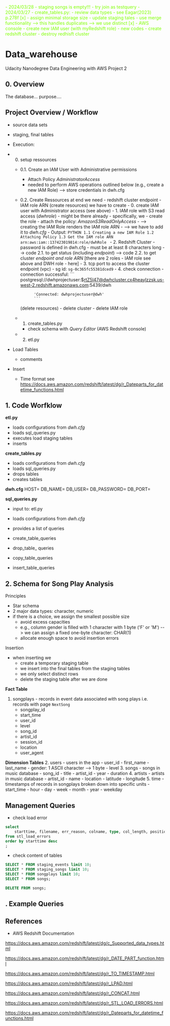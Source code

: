 <style>
    blue { color: blue }
    aqua { color: aqua }
    corn { color: cornflowerblue }
    red { color: red }
    green { color: chartreuse }
    yellow { color: yellow }
</style>

<green>
- 2024/03/28
    - staging songs is empty!!!
    - try join as testquery
- 2024/03/27
    - create_tables.py: 
        - review data types - see Eagar(2023) p.278f  [x]
            - assign minimal storage size
        - update staging tales
            - use merge functionality
             --> this handles duplicates
                --> we use distinct                 [x]
    - AWS console
        - create new IAM user
        (with myRedshift role)
    - new codes
        - create redshift cluster
        - destroy redhisft cluster
</green>

# Data_warehouse
Udacity Nanodegree Data Engineering with AWS Project 2

## 0. Overview

The database... purpose....

## Project Overview / Workflow
- source data sets
- staging, final tables

- Execution:   
- 0. setup ressources
    - 0.1. Create an IAM User with Administrative permissions
        - Attach Policy _AdministratorAccess_
        - needed to perform AWS operations outlined below (e.g., create a new IAM Role)
        --> store credentials in dwh.cfg
    - 0.2. Create Ressources
        at end we need
            - redshift cluster endpoint
            - IAM role ARN
        (create resources)
        we have to create
            - 0. create IAM user with Administrator access (see above)
            - 1. IAM role with S3 read access (_dwhrole_) - might be there already
                - specifically, we
                    - create the role
                    - attach the policy: _AmazonS3ReadOnlyAccess_
                - --> creating the IAM Role renders the IAM role ARN
                - --> we have to add it to _dwh.cfg_
                - Output:
                ```PYTHON
                1.1 Creating a new IAM Role
                1.2 Attaching Policy
                1.3 Get the IAM role ARN
                arn:aws:iam::137423019814:role/dwhRole
                ```
            - 2. Redshift Cluster
                - password is defined in dwh.cfg
                    - must be at least 8 characters long
                --> code 2.1. to get status (including _endpoint_)
                --> code 2.2. to get cluster _endpoint and role ARN_ [there are 2 roles - IAM role see above and DWH role - here]
            - 3. tcp port to access the cluster endpoint (vpc)
                - sg id: ```sg-0c365fc55381dced9```
            - 4. check connection
                - connection successful:
                ```
                postgresql://dwhprojectuser:$rtZ5l47@dwhcluster.cx4heaylzzsk.us-west-2.redshift.amazonaws.com:5439/dwh

                'Connected: dwhprojectuser@dwh'
                ```
        (delete resources)
            - delete cluster
            - delete IAM role
    - 1. create_tables.py
        - check schema with _Query Editor_ (AWS Redshift console)
    - 2. etl.py

- Load Tables
    - comments

- Insert
    - Time format see https://docs.aws.amazon.com/redshift/latest/dg/r_Dateparts_for_datetime_functions.html

## 1. Code Worfklow
**etl.py**   
- loads configurations from _dwh.cfg_
- loads sql_queries.py
- executes load staging tables
- inserts 


**create_tables.py**  
- loads configurations from _dwh.cfg_  
- loads sql_queries.py  
- drops tables  
- creates tables  

**dwh.cfg**
HOST=
DB_NAME=
DB_USER=
DB_PASSWORD=
DB_PORT=


**sql_queries.py**    
- input to: etl.py  
- loads configurations from _dwh.cfg_
- provides a list of queries

- create_table_queries
- drop_table_ queries
- copy_table_queries  
- insert_table_queries  

## 2. Schema for Song Play Analysis

Principles
- Star schema
- 2 major data types: character, numeric
- if there is a choice, we assign the smallest possible size
    - avoid excess capacities 
    - e.g., column gender is filled with 1 character with 1 byte ('F' or 'M') --> we can assign a fixed one-byte character: CHAR(1)
    - allocate enough space to avoid insertion errors

Insertion
- when inserting we 
    - create a temporary staging table
    - we insert into the final tables from the staging tables
    - we only select distinct rows
    - delete the staging table after we are done

**Fact Table**
1. songplays - records in event data associated with song plays i.e. records with page ```NextSong```
    - songplay_id
    - start_time
    - user_id
    - level
    - song_id 
    - artist_id
    - session_id 
    - location
    - user_agent

**Dimension Tables**
2. users - users in the app
    - user_id
    - first_name
    - last_name
    - gender: 1 ASCII character --> 1 byte
    - level
3. songs - songs in music database
    - song_id
    - title
    - artist_id
    - year
    - duration
4. artists - artists in music database
    - artist_id
    - name
    - location
    - latitude
    - longitude
5. time - timestamps of records in songplays broken down into specific units
    - start_time
    - hour
    - day
    - week
    - month
    - year
    - weekday



## Management Queries

- check load error
```SQL
select 	
    starttime, filename, err_reason, colname, type, col_length, position, raw_field_value
from stl_load_errors
order by starttime desc
; 
```

- check content of tables
```SQL
SELECT * FROM staging_events limit 10;
SELECT * FROM staging_songs limit 10;
SELECT * FROM songplays limit 10;
SELECT * FROM songs;
```

```SQL
DELETE FROM songs;
```

## . Example Queries

## References
- AWS Redshift Documentation

https://docs.aws.amazon.com/redshift/latest/dg/c_Supported_data_types.html

https://docs.aws.amazon.com/redshift/latest/dg/r_DATE_PART_function.html

https://docs.aws.amazon.com/redshift/latest/dg/r_TO_TIMESTAMP.html

https://docs.aws.amazon.com/redshift/latest/dg/r_LPAD.html

https://docs.aws.amazon.com/redshift/latest/dg/r_CONCAT.html

https://docs.aws.amazon.com/redshift/latest/dg/r_STL_LOAD_ERRORS.html

https://docs.aws.amazon.com/redshift/latest/dg/r_Dateparts_for_datetime_functions.html

